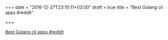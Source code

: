 +++
date = "2016-12-27T23:15:11+03:00"
draft = true
title = "Best Golang cli apps  #reddit"

+++

<p><a href="https://t.co/5OW5kHyWXX">Best Golang cli apps  #reddit</a></p>
